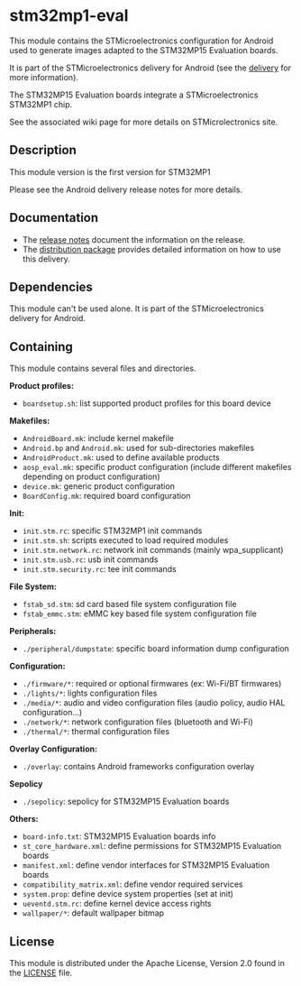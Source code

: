 # stm32mp1-eval #

This module contains the STMicroelectronics configuration for Android used to generate images adapted to the STM32MP15 Evaluation boards.

It is part of the STMicroelectronics delivery for Android (see the [delivery][] for more information).

[delivery]: https://wiki.st.com/stm32mpu/wiki/STM32MP15_distribution_for_Android_release_note_-_v1.0.0

The STM32MP15 Evaluation boards integrate a STMicroelectronics STM32MP1 chip.

See the associated wiki page for more details on STMicrolectronics site.

## Description ##

This module version is the first version for STM32MP1

Please see the Android delivery release notes for more details.

## Documentation ##

* The [release notes][] document the information on the release.
* The [distribution package][] provides detailed information on how to use this delivery.

[release notes]: https://wiki.st.com/stm32mpu/wiki/STM32MP15_distribution_for_Android_release_note_-_v1.0.0
[distribution package]: https://wiki.st.com/stm32mpu/wiki/STM32MP1_Distribution_Package_for_Android

## Dependencies ##

This module can't be used alone. It is part of the STMicroelectronics delivery for Android.

## Containing ##

This module contains several files and directories.

**Product profiles:**
* `boardsetup.sh`: list supported product profiles for this board device

**Makefiles:**
* `AndroidBoard.mk`: include kernel makefile
* `Android.bp` and `Android.mk`: used for sub-directories makefiles
* `AndroidProduct.mk`: used to define available products
* `aosp_eval.mk`: specific product configuration (include different makefiles depending on product configuration)
* `device.mk`: generic product configuration
* `BoardConfig.mk`: required board configuration

**Init:**
* `init.stm.rc`: specific STM32MP1 init commands
* `init.stm.sh`: scripts executed to load required modules
* `init.stm.network.rc`: network init commands (mainly wpa_supplicant)
* `init.stm.usb.rc`: usb init commands
* `init.stm.security.rc`: tee init commands

**File System:**
* `fstab_sd.stm`: sd card based file system configuration file
* `fstab_emmc.stm`: eMMC key based file system configuration file

**Peripherals:**
* `./peripheral/dumpstate`: specific board information dump configuration

**Configuration:**
* `./firmware/*`: required or optional firmwares (ex: Wi-Fi/BT firmwares)
* `./lights/*`: lights configuration files
* `./media/*`: audio and video configuration files (audio policy, audio HAL configuration...)
* `./network/*`: network configuration files (bluetooth and Wi-Fi)
* `./thermal/*`: thermal configuration files

**Overlay Configuration:**
* `./overlay`: contains Android frameworks configuration overlay

**Sepolicy**
* `./sepolicy`: sepolicy for STM32MP15 Evaluation boards

**Others:**
* `board-info.txt`: STM32MP15 Evaluation boards info
* `st_core_hardware.xml`: define permissions for STM32MP15 Evaluation boards
* `manifest.xml`: define vendor interfaces for STM32MP15 Evaluation boards
* `compatibility_matrix.xml`: define vendor required services
* `system.prop`: define device system properties (set at init)
* `ueventd.stm.rc`: define kernel device access rights
* `wallpaper/*`: default wallpaper bitmap

## License ##

This module is distributed under the Apache License, Version 2.0 found in the [LICENSE](./LICENSE) file.
